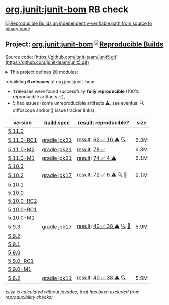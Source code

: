 [org.junit:junit-bom](https://central.sonatype.com/artifact/org.junit/junit-bom/versions) RB check
=======

[![Reproducible Builds](https://reproducible-builds.org/images/logos/rb.svg) an independently-verifiable path from source to binary code](https://reproducible-builds.org/)

## Project: [org.junit:junit-bom](https://central.sonatype.com/artifact/org.junit/junit-bom/versions) [![Reproducible Builds](https://img.shields.io/endpoint?url=https://raw.githubusercontent.com/jvm-repo-rebuild/reproducible-central/master/content/org/junit/junit5/badge.json)](https://github.com/jvm-repo-rebuild/reproducible-central/blob/master/content/org/junit/junit5/README.md)

Source code: [https://github.com/junit-team/junit5.git](https://github.com/junit-team/junit5.git)

<details><summary>This project defines 20 modules:</summary>

* [org.junit.jupiter:junit-jupiter](https://central.sonatype.com/artifact/org.junit.jupiter/junit-jupiter/5.11.0-RC1)
* [org.junit.jupiter:junit-jupiter-api](https://central.sonatype.com/artifact/org.junit.jupiter/junit-jupiter-api/5.11.0-RC1)
* [org.junit.jupiter:junit-jupiter-engine](https://central.sonatype.com/artifact/org.junit.jupiter/junit-jupiter-engine/5.11.0-RC1)
* [org.junit.jupiter:junit-jupiter-migrationsupport](https://central.sonatype.com/artifact/org.junit.jupiter/junit-jupiter-migrationsupport/5.11.0-RC1)
* [org.junit.jupiter:junit-jupiter-params](https://central.sonatype.com/artifact/org.junit.jupiter/junit-jupiter-params/5.11.0-RC1)
* [org.junit.platform:junit-platform-commons](https://central.sonatype.com/artifact/org.junit.platform/junit-platform-commons/5.11.0-RC1)
* [org.junit.platform:junit-platform-console](https://central.sonatype.com/artifact/org.junit.platform/junit-platform-console/5.11.0-RC1)
* [org.junit.platform:junit-platform-console-standalone](https://central.sonatype.com/artifact/org.junit.platform/junit-platform-console-standalone/5.11.0-RC1)
* [org.junit.platform:junit-platform-engine](https://central.sonatype.com/artifact/org.junit.platform/junit-platform-engine/5.11.0-RC1)
* [org.junit.platform:junit-platform-jfr](https://central.sonatype.com/artifact/org.junit.platform/junit-platform-jfr/5.11.0-RC1)
* [org.junit.platform:junit-platform-launcher](https://central.sonatype.com/artifact/org.junit.platform/junit-platform-launcher/5.11.0-RC1)
* [org.junit.platform:junit-platform-reporting](https://central.sonatype.com/artifact/org.junit.platform/junit-platform-reporting/5.11.0-RC1)
* [org.junit.platform:junit-platform-runner](https://central.sonatype.com/artifact/org.junit.platform/junit-platform-runner/5.11.0-RC1)
* [org.junit.platform:junit-platform-suite](https://central.sonatype.com/artifact/org.junit.platform/junit-platform-suite/5.11.0-RC1)
* [org.junit.platform:junit-platform-suite-api](https://central.sonatype.com/artifact/org.junit.platform/junit-platform-suite-api/5.11.0-RC1)
* [org.junit.platform:junit-platform-suite-commons](https://central.sonatype.com/artifact/org.junit.platform/junit-platform-suite-commons/5.11.0-RC1)
* [org.junit.platform:junit-platform-suite-engine](https://central.sonatype.com/artifact/org.junit.platform/junit-platform-suite-engine/5.11.0-RC1)
* [org.junit.platform:junit-platform-testkit](https://central.sonatype.com/artifact/org.junit.platform/junit-platform-testkit/5.11.0-RC1)
* [org.junit.vintage:junit-vintage-engine](https://central.sonatype.com/artifact/org.junit.vintage/junit-vintage-engine/5.11.0-RC1)
* [org.junit:junit-bom](https://central.sonatype.com/artifact/org.junit/junit-bom/5.11.0-RC1)
</details>

rebuilding **6 releases** of org.junit:junit-bom:
- **1** releases were found successfully **fully reproducible** (100% reproducible artifacts :white_check_mark:),
- 5 had issues (some unreproducible artifacts :warning:, see eventual :mag: diffoscope and/or :memo: issue tracker links):

| version | [build spec](/BUILDSPEC.md) | [result](https://reproducible-builds.org/docs/jvm/): reproducible? | size |
| -- | --------- | ------ | -- |
| [5.11.0](https://central.sonatype.com/artifact/org.junit/junit-bom/5.11.0/pom) | | | |
| [5.11.0-RC1](https://central.sonatype.com/artifact/org.junit/junit-bom/5.11.0-RC1/pom) | [gradle jdk21](junit5-5.11.0-RC1.buildspec) | [result](junit-bom-5.11.0-RC1.buildinfo): [62 :white_check_mark:  16 :warning:](junit-bom-5.11.0-RC1.buildcompare) [:mag:](junit-bom-5.11.0-RC1.diffoscope) | 6.3M |
| [5.11.0-M2](https://central.sonatype.com/artifact/org.junit/junit-bom/5.11.0-M2/pom) | [gradle jdk21](junit5-5.11.0-M2.buildspec) | [result](junit-bom-5.11.0-M2.buildinfo): [78 :white_check_mark: ](junit-bom-5.11.0-M2.buildcompare) | 6.3M |
| [5.11.0-M1](https://central.sonatype.com/artifact/org.junit/junit-bom/5.11.0-M1/pom) | [gradle jdk21](junit5-5.11.0-M1.buildspec) | [result](junit-bom-5.11.0-M1.buildinfo): [74 :white_check_mark:  4 :warning:](junit-bom-5.11.0-M1.buildcompare) | 6.1M |
| [5.10.3](https://central.sonatype.com/artifact/org.junit/junit-bom/5.10.3/pom) | | | |
| [5.10.2](https://central.sonatype.com/artifact/org.junit/junit-bom/5.10.2/pom) | [gradle jdk17](junit5-5.10.2.buildspec) | [result](junit-bom-5.10.2.buildinfo): [72 :white_check_mark:  6 :warning:](junit-bom-5.10.2.buildcompare) [:mag:](junit-bom-5.10.2.diffoscope) [:memo:](https://github.com/junit-team/junit5/issues/3690) | 6.1M |
| [5.10.1](https://central.sonatype.com/artifact/org.junit/junit-bom/5.10.1/pom) | | | |
| [5.10.0](https://central.sonatype.com/artifact/org.junit/junit-bom/5.10.0/pom) | | | |
| [5.10.0-RC2](https://central.sonatype.com/artifact/org.junit/junit-bom/5.10.0-RC2/pom) | | | |
| [5.10.0-RC1](https://central.sonatype.com/artifact/org.junit/junit-bom/5.10.0-RC1/pom) | | | |
| [5.10.0-M1](https://central.sonatype.com/artifact/org.junit/junit-bom/5.10.0-M1/pom) | | | |
| [5.9.3](https://central.sonatype.com/artifact/org.junit/junit-bom/5.9.3/pom) | [gradle jdk17](junit5-5.9.3.buildspec) | [result](junit-bom-5.9.3.buildinfo): [40 :white_check_mark:  38 :warning:](junit-bom-5.9.3.buildcompare) [:mag:](junit-bom-5.9.3.diffoscope) [:memo:](https://github.com/junit-team/junit5/issues/3559) | 5.9M |
| [5.9.2](https://central.sonatype.com/artifact/org.junit/junit-bom/5.9.2/pom) | | | |
| [5.9.1](https://central.sonatype.com/artifact/org.junit/junit-bom/5.9.1/pom) | | | |
| [5.9.0](https://central.sonatype.com/artifact/org.junit/junit-bom/5.9.0/pom) | | | |
| [5.9.0-RC1](https://central.sonatype.com/artifact/org.junit/junit-bom/5.9.0-RC1/pom) | | | |
| [5.9.0-M1](https://central.sonatype.com/artifact/org.junit/junit-bom/5.9.0-M1/pom) | | | |
| [5.8.2](https://central.sonatype.com/artifact/org.junit/junit-bom/5.8.2/pom) | [gradle jdk11](junit5-5.8.2.buildspec) | [result](junit-bom-5.8.2.buildinfo): [40 :white_check_mark:  38 :warning:](junit-bom-5.8.2.buildcompare) [:mag:](junit-bom-5.8.2.diffoscope) | 5.5M |

<i>(size is calculated without javadoc, that has been excluded from reproducibility checks)</i>
